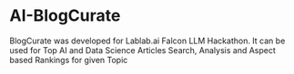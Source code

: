 # AI-BlogCurate
BlogCurate was developed for Lablab.ai Falcon LLM Hackathon. It can be used for Top AI and Data Science Articles Search, Analysis and Aspect based Rankings for given Topic
